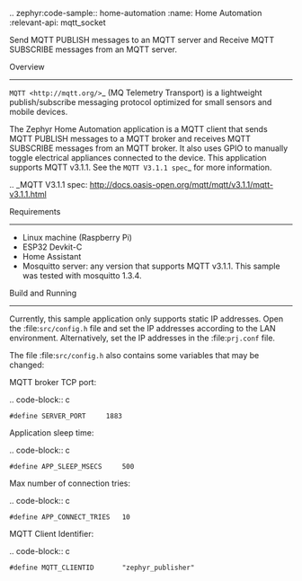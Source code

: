 

.. zephyr:code-sample:: home-automation
   :name: Home Automation
   :relevant-api: mqtt_socket

   Send MQTT PUBLISH messages to an MQTT server and 
   Receive MQTT SUBSCRIBE messages from an MQTT server.

Overview
********

`MQTT <http://mqtt.org/>`_ (MQ Telemetry Transport) is a lightweight
publish/subscribe messaging protocol optimized for small sensors and
mobile devices.

The Zephyr Home Automation application is a MQTT client 
that sends MQTT PUBLISH messages to a MQTT broker and 
receives MQTT SUBSCRIBE messages from an MQTT broker. 
It also uses GPIO to manually toggle electrical appliances
connected to the device. This application supports MQTT v3.1.1.
See the `MQTT V3.1.1 spec`_ for more information.

.. _MQTT V3.1.1 spec: http://docs.oasis-open.org/mqtt/mqtt/v3.1.1/mqtt-v3.1.1.html

Requirements
************

- Linux machine (Raspberry Pi)
- ESP32 Devkit-C
- Home Assistant
- Mosquitto server: any version that supports MQTT v3.1.1. This sample
  was tested with mosquitto 1.3.4.

Build and Running
*****************

Currently, this sample application only supports static IP addresses.
Open the :file:`src/config.h` file and set the IP addresses according
to the LAN environment.
Alternatively, set the IP addresses in the :file:`prj.conf` file.

The file :file:`src/config.h` also contains some variables that may be changed:

MQTT broker TCP port:

.. code-block:: c

	#define SERVER_PORT		1883

Application sleep time:

.. code-block:: c

	#define APP_SLEEP_MSECS		500

Max number of connection tries:

.. code-block:: c

	#define APP_CONNECT_TRIES	10

MQTT Client Identifier:

.. code-block:: c

	#define MQTT_CLIENTID		"zephyr_publisher"
